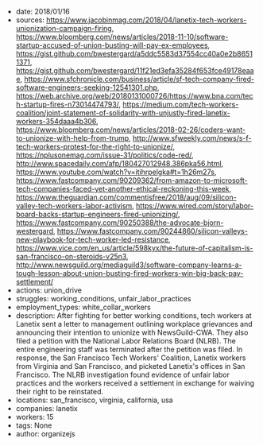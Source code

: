 - date: 2018/01/16
- sources: https://www.jacobinmag.com/2018/04/lanetix-tech-workers-unionization-campaign-firing, https://www.bloomberg.com/news/articles/2018-11-10/software-startup-accused-of-union-busting-will-pay-ex-employees, https://gist.github.com/bwestergard/a5ddc5583d37554cc40a0e2b86511371, https://gist.github.com/bwestergard/11f21ed3efa35284f653fce49178eaae, https://www.sfchronicle.com/business/article/sf-tech-company-fired-software-engineers-seeking-12541301.php, https://web.archive.org/web/20180131000726/https://www.bna.com/tech-startup-fires-n73014474793/, https://medium.com/tech-workers-coalition/joint-statement-of-solidarity-with-unjustly-fired-lanetix-workers-354daaa4b306, https://www.bloomberg.com/news/articles/2018-02-26/coders-want-to-unionize-with-help-from-trump, http://www.sfweekly.com/news/s-f-tech-workers-protest-for-the-right-to-unionize/, https://nplusonemag.com/issue-31/politics/code-red/, http://www.spacedaily.com/afp/180427012948.386pka56.html, https://www.youtube.com/watch?v=itihrpelgka#t=1h26m27s, https://www.fastcompany.com/90209362/from-amazon-to-microsoft-tech-companies-faced-yet-another-ethical-reckoning-this-week, https://www.theguardian.com/commentisfree/2018/aug/09/silicon-valley-tech-workers-labor-activism, https://www.wired.com/story/labor-board-backs-startup-engineers-fired-unionizing/, https://www.fastcompany.com/90250388/the-advocate-bjorn-westergard, https://www.fastcompany.com/90244860/silicon-valleys-new-playbook-for-tech-worker-led-resistance, https://www.vice.com/en_us/article/598kyx/the-future-of-capitalism-is-san-francisco-on-steroids-v25n3, http://www.newsguild.org/mediaguild3/software-company-learns-a-tough-lesson-about-union-busting-fired-workers-win-big-back-pay-settlement/
- actions: union_drive
- struggles: working_conditions, unfair_labor_practices
- employment_types: white_collar_workers
- description: After fighting for better working conditions, tech workers at Lanetix sent a letter to management outlining workplace grievances and announcing their intention to unionize with NewsGuild-CWA. They also filed a petition with the National Labor Relations Board (NLRB). The entire engineering staff was terminated after the petition was filed. In response, the San Francisco Tech Workers' Coalition, Lanetix workers from Virginia and San Francisco, and picketed Lanetix's offices in San Francisco. The NLRB investigation found evidence of unfair labor practices and the workers received a settlement in exchange for waiving their right to be reinstated.
- locations: san_francisco, virginia, california, usa
- companies: lanetix
- workers: 15
- tags: None
- author: organizejs

